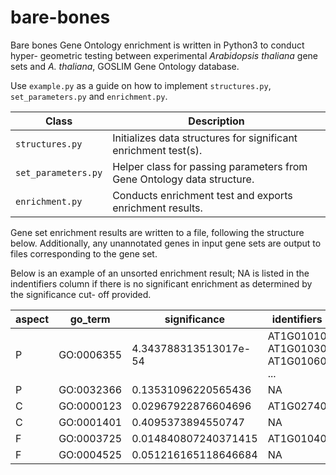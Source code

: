 # bare-bones
Bare bones Gene Ontology enrichment is written in Python3 to conduct hyper- geometric testing between experimental *Arabidopsis thaliana* gene sets and *A. thaliana*, GOSLIM Gene Ontology database. 

Use `example.py` as a guide on how to implement `structures.py`, `set_parameters.py` and `enrichment.py`.

| Class | Description |
| --- | --- |
| `structures.py`     | Initializes data structures for significant enrichment test(s). |
| `set_parameters.py` | Helper class for passing parameters from Gene Ontology data structure. |
| `enrichment.py`     | Conducts enrichment test and exports enrichment results. |

Gene set enrichment results are written to a file, following the structure below. Additionally, any unannotated genes in input gene sets are output to files corresponding to the gene set. 

Below is an example of an unsorted enrichment result; NA is listed in the indentifiers column if there is no significant enrichment as determined by the significance cut- off provided.

|     aspect    |     go_term   |  significance |  identifiers  |
| ------------- | ------------- | ------------- | ------------- |
| P             | GO:0006355    | 4.343788313513017e-54 | AT1G01010 AT1G01030 AT1G01060 ... |
| P             | GO:0032366    | 0.13531096220565436 | NA  |
| C             | GO:0000123    | 0.02967922876604696| AT1G02740 |
| C             | GO:0001401    | 0.4095373894550747 | NA  |
| F             | GO:0003725    | 0.014840807240371415 | AT1G01040 |
| F             | GO:0004525    | 0.051216165118646684 | NA |
